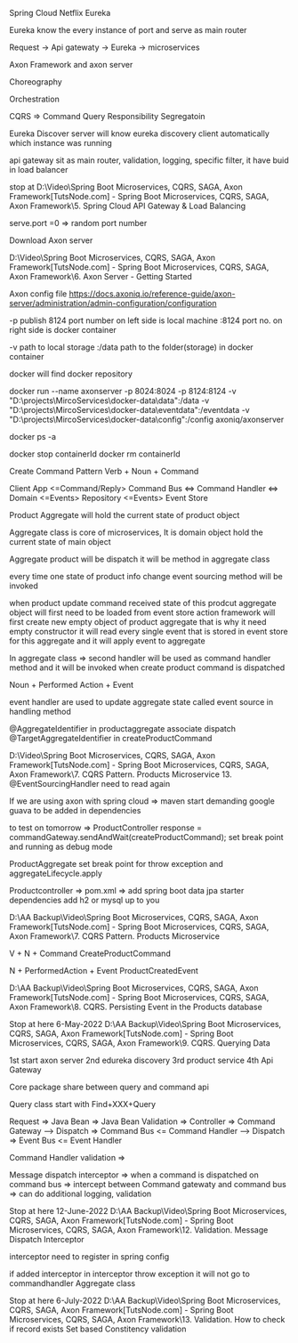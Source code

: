 Spring Cloud Netflix Eureka

Eureka know the every instance of port and serve as main router


Request -> Api gatewaty -> Eureka -> microservices


Axon Framework and axon server

Choreography

Orchestration 

CQRS => Command Query Responsibility Segregatoin



Eureka Discover server will know eureka discovery client automatically which instance was running

api gateway sit as main router, validation, logging, specific filter, it have buid in load balancer 

stop at D:\Video\Spring Boot Microservices, CQRS, SAGA, Axon Framework\[TutsNode.com] - Spring Boot Microservices, CQRS, SAGA, Axon Framework\5. Spring Cloud API Gateway & Load Balancing

serve.port =0 => random port number


Download Axon server

D:\Video\Spring Boot Microservices, CQRS, SAGA, Axon Framework\[TutsNode.com] - Spring Boot Microservices, CQRS, SAGA, Axon Framework\6. Axon Server - Getting Started

Axon config file
https://docs.axoniq.io/reference-guide/axon-server/administration/admin-configuration/configuration


-p publish  8124 port number on left side is local machine :8124 port no. on right side is docker container 

-v path to local storage :/data path to the folder(storage) in docker container 

docker will find docker repository 

docker run 	--name axonserver -p 8024:8024 -p 8124:8124 -v "D:\projects\MircoServices\docker-data\data":/data -v "D:\projects\MircoServices\docker-data\eventdata":/eventdata -v "D:\projects\MircoServices\docker-data\config":/config axoniq/axonserver


docker ps -a

docker stop containerId
docker rm containerId



Create Command Pattern
Verb + Noun + Command


Client App <=Command/Reply> Command Bus <=> Command Handler <=> Domain <=Events> Repository <=Events> Event Store

Product Aggregate will hold the current state of product object

Aggregate class is core of microservices, It is domain object hold the current state of main object

Aggregate product will be dispatch it will be method in aggregate class

every time one state of product info change event sourcing method will be invoked

when product update command received state of this prodcut aggregate object will first need to be loaded from event store 
action framework will first create new empty object of product aggregate that is why it need empty constructor 
it will read every single event that is stored in event store for this aggregate and it will apply event to aggregate


In aggregate class => second handler will be used as command handler method and it will be invoked when create product command is dispatched


Noun + Performed Action + Event

event handler are used to update aggregate state called event source in handling method 

@AggregateIdentifier in productaggregate associate dispatch @TargetAggregateIdentifier in createProductCommand



D:\Video\Spring Boot Microservices, CQRS, SAGA, Axon Framework\[TutsNode.com] - Spring Boot Microservices, CQRS, SAGA, Axon Framework\7. CQRS Pattern. Products Microservice
13. @EventSourcingHandler need to read again


If we are using axon with spring cloud => maven start demanding google guava to be added in dependencies


to test on tomorrow =>
ProductController
response = commandGateway.sendAndWait(createProductCommand);
set break point and running as debug mode 


ProductAggregate set break point for throw exception
and aggregateLifecycle.apply


Productcontroller => pom.xml => add spring boot data jpa starter dependencies
add h2 or mysql up to you

D:\AA Backup\Video\Spring Boot Microservices, CQRS, SAGA, Axon Framework\[TutsNode.com] - Spring Boot Microservices, CQRS, SAGA, Axon Framework\7. CQRS Pattern. Products Microservice


V + N + Command
CreateProductCommand

N + PerformedAction + Event
ProductCreatedEvent

D:\AA Backup\Video\Spring Boot Microservices, CQRS, SAGA, Axon Framework\[TutsNode.com] - Spring Boot Microservices, CQRS, SAGA, Axon Framework\8. CQRS. Persisting Event in the Products database




Stop at here 6-May-2022
D:\AA Backup\Video\Spring Boot Microservices, CQRS, SAGA, Axon Framework\[TutsNode.com] - Spring Boot Microservices, CQRS, SAGA, Axon Framework\9. CQRS. Querying Data


1st start axon server
2nd edureka discovery 
3rd product service
4th Api Gateway


Core package share between query and command api


Query class start with Find+XXX+Query


Request => Java Bean => Java Bean Validation =>  Controller => Command Gateway --> Dispatch => Command Bus <= Command Handler --> Dispatch => Event Bus <= Event Handler

Command Handler validation => 

Message dispatch interceptor => when a command is dispatched on command bus
=> intercept between Command gatewaty and command bus => can do additional logging, validation


Stop at here 12-June-2022
D:\AA Backup\Video\Spring Boot Microservices, CQRS, SAGA, Axon Framework\[TutsNode.com] - Spring Boot Microservices, CQRS, SAGA, Axon Framework\12. Validation. Message Dispatch Interceptor


interceptor need to register in spring config

if added interceptor in interceptor throw exception it will not go to commandhandler Aggregate class 


Stop at here 6-July-2022
D:\AA Backup\Video\Spring Boot Microservices, CQRS, SAGA, Axon Framework\[TutsNode.com] - Spring Boot Microservices, CQRS, SAGA, Axon Framework\13. Validation. How to check if record exists
Set based Constitency validation